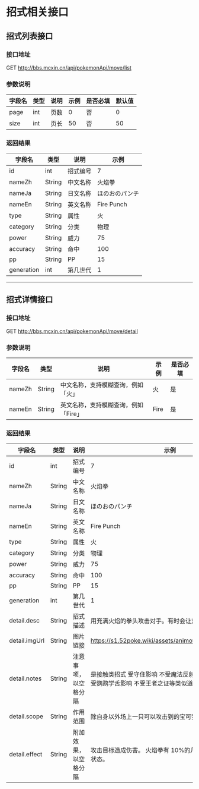 # 招式相关接口

## 招式列表接口

### 接口地址

GET http://bbs.mcxin.cn/api/pokemonApi/move/list

### 参数说明

| 字段名 | 类型 | 说明 | 示例 | 是否必填 | 默认值 |
| ------ | ---- | ---- | ---- | -------- | ------ |
| page   | int  | 页数 | 0    | 否       | 0      |
| size   | int  | 页长 | 50   | 否       | 50     |

### 返回结果

| 字段名     | 类型   | 说明     | 示例           |
| ---------- | ------ | -------- | -------------- |
| id         | int    | 招式编号 | 7              |
| nameZh     | String | 中文名称 | 火焰拳         |
| nameJa     | String | 日文名称 | ほのおのパンチ |
| nameEn     | String | 英文名称 | Fire Punch     |
| type       | String | 属性     | 火             |
| category   | String | 分类     | 物理           |
| power      | String | 威力     | 75             |
| accuracy   | String | 命中     | 100            |
| pp         | String | PP       | 15             |
| generation | int    | 第几世代 | 1              |

---

## 招式详情接口

### 接口地址

GET http://bbs.mcxin.cn/api/pokemonApi/move/detail

### 参数说明

| 字段名 | 类型   | 说明                                 | 示例 | 是否必填 |
| ------ | ------ | ------------------------------------ | ---- | -------- |
| nameZh | String | 中文名称，支持模糊查询，例如「火」   | 火   | 是       |
| nameEn | String | 英文名称，支持模糊查询，例如「Fire」 | Fire | 是       |

### 返回结果

| 字段名        | 类型   | 说明                 | 示例                                                                                            |
| ------------- | ------ | -------------------- | ----------------------------------------------------------------------------------------------- |
| id            | int    | 招式编号             | 7                                                                                               |
| nameZh        | String | 中文名称             | 火焰拳                                                                                          |
| nameJa        | String | 日文名称             | ほのおのパンチ                                                                                  |
| nameEn        | String | 英文名称             | Fire Punch                                                                                      |
| type          | String | 属性                 | 火                                                                                              |
| category      | String | 分类                 | 物理                                                                                            |
| power         | String | 威力                 | 75                                                                                              |
| accuracy      | String | 命中                 | 100                                                                                             |
| pp            | String | PP                   | 15                                                                                              |
| generation    | int    | 第几世代             | 1                                                                                               |
| detail.desc   | String | 招式描述             | 用充满火焰的拳头攻击对手。有时会让对手陷入灼伤状态。                                            |
| detail.imgUrl | String | 图片链接             | https://s1.52poke.wiki/assets/animoves/AniMove007.gif                                           |
| detail.notes  | String | 注意事项，以空格分隔 | 是接触类招式 受守住影响 不受魔法反射影响 不可以被抢夺 受鹦鹉学舌影响 不受王者之证等类似道具影响 |
| detail.scope  | String | 作用范围             | 除自身以外场上一只可以攻击到的宝可梦                                                            |
| detail.effect | String | 附加效果，以空格分隔 | 攻击目标造成伤害。 火焰拳有 10%的几率使目标陷入灼伤状态。                                       |
